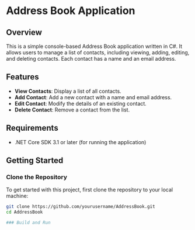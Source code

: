 # Address Book Application
## Overview

This is a simple console-based Address Book application written in C#. It allows users to manage a list of contacts, including viewing, adding, editing, and deleting contacts. Each contact has a name and an email address.

## Features

- **View Contacts**: Display a list of all contacts.
- **Add Contact**: Add a new contact with a name and email address.
- **Edit Contact**: Modify the details of an existing contact.
- **Delete Contact**: Remove a contact from the list.

## Requirements

- .NET Core SDK 3.1 or later (for running the application)

## Getting Started

### Clone the Repository

To get started with this project, first clone the repository to your local machine:

```bash
git clone https://github.com/yourusername/AddressBook.git
cd AddressBook

### Build and Run

